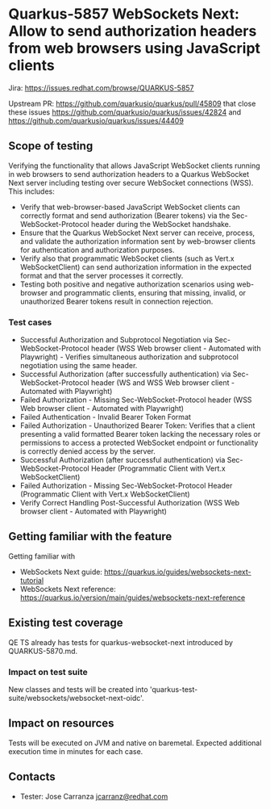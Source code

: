 # Quarkus-5857 WebSockets Next: Allow to send authorization headers from web browsers using JavaScript clients

Jira: https://issues.redhat.com/browse/QUARKUS-5857

Upstream PR: https://github.com/quarkusio/quarkus/pull/45809 that close these issues https://github.com/quarkusio/quarkus/issues/42824 and https://github.com/quarkusio/quarkus/issues/44409

## Scope of testing
Verifying the functionality that allows JavaScript WebSocket clients running in web browsers to send authorization headers to a Quarkus WebSocket Next server including testing over secure WebSocket connections (WSS).
This includes:
- Verify that web-browser-based JavaScript WebSocket clients can correctly format and send authorization (Bearer tokens) via the Sec-WebSocket-Protocol header
during the WebSocket handshake.
- Ensure that the Quarkus WebSocket Next server can receive, process, and validate the authorization information sent by web-browser clients for authentication 
and authorization purposes.
- Verify also that programmatic WebSocket clients (such as Vert.x WebSocketClient) can send authorization information in the expected format and that the server processes it correctly.
- Testing both positive and negative authorization scenarios using web-browser and programmatic clients, ensuring that missing, invalid, or unauthorized Bearer tokens result in connection rejection.

### Test cases
- Successful Authorization and Subprotocol Negotiation via Sec-WebSocket-Protocol header (WSS Web browser client - Automated with Playwright) - Verifies simultaneous authorization and subprotocol negotiation using the same header.
- Successful Authorization (after successfully authentication) via Sec-WebSocket-Protocol header (WS and WSS Web browser client - Automated with Playwright)
- Failed Authorization - Missing Sec-WebSocket-Protocol header (WSS Web browser client - Automated with Playwright)
- Failed Authentication - Invalid Bearer Token Format
- Failed Authorization - Unauthorized Bearer Token: Verifies that a client presenting a valid formatted Bearer token lacking the necessary roles or permissions to access a protected WebSocket endpoint or functionality is correctly denied access by the server.
- Successful Authorization (after successful authentication) via Sec-WebSocket-Protocol Header (Programmatic Client with Vert.x WebSocketClient)
- Failed Authorization - Missing Sec-WebSocket-Protocol Header (Programmatic Client with Vert.x WebSocketClient)
- Verify Correct Handling Post-Successful Authorization (WSS Web browser client - Automated with Playwright)

## Getting familiar with the feature
Getting familiar with
- WebSockets Next guide: https://quarkus.io/guides/websockets-next-tutorial
- WebSockets Next reference: https://quarkus.io/version/main/guides/websockets-next-reference

## Existing test coverage
QE TS already has tests for quarkus-websocket-next introduced by QUARKUS-5870.md.

### Impact on test suite
New classes and tests will be created into 'quarkus-test-suite/websockets/websocket-next-oidc'.

## Impact on resources
Tests will be executed on JVM and native on baremetal.
Expected additional execution time in minutes for each case.

## Contacts
* Tester: Jose Carranza <jcarranz@redhat.com>